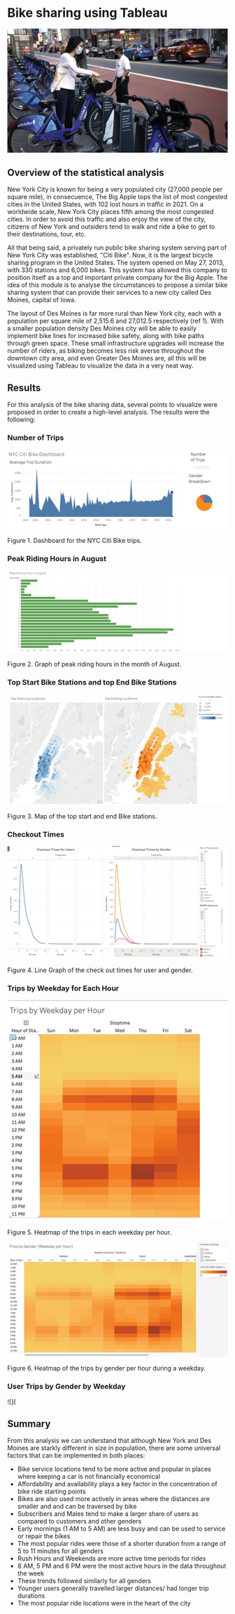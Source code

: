 # Bike sharing using Tableau

![](https://github.com/Frankdiazw/Bikesharing/blob/main/Images/Bike-sharing.jpg)

## Overview of the statistical analysis
New York City is known for being a very populated city (27,000 people per square mile), in consecuence, The Big Apple tops the list of most congested cities in the United States, with 102 lost hours in traffic in 2021. On a worldwide scale, New York City places fifth among the most congested cities. In order to avoid this traffic and also enjoy the view of the city, citizens of New York and outsiders tend to walk and ride a bike to get to their destinations, tour, etc.

All that being said, a privately run public bike sharing system serving part of New York City was established, "Citi Bike". Now, it is the largest bicycle sharing program in the United States. The system opened on May 27, 2013, with 330 stations and 6,000 bikes. This system has allowed this company to position itself as a top and important private company for the Big Apple. The idea of this module is to analyse the circumstances to propose a similar bike sharing system that can provide their services to a new city called Des Moines, capital of Iowa.

The layout of Des Moines is far more rural than New York city, each with a population per square mile of 2,515.6 and 27,012.5 respectively (ref 1). With a smaller population density Des Moines city will be able to easily implement bike lines for increased bike safety, along with bike paths through green space. These small infrastructure upgrades will increase the number of riders, as biking becomes less risk averse throughout the downtown city area, and even Greater Des Moines are, all this will be visualized using Tableau to visualize the data in a very neat way.

## Results
For this analysis of the bike sharing data, several points to visualize were proposed in order to create a high-level analysis. The results were the following:

### **Number of Trips**

![](https://github.com/Frankdiazw/Bikesharing/blob/main/Images/NYC_citibike.png)

Figure 1. Dashboard for the NYC Citi Bike trips.

### **Peak Riding Hours in August**

![](https://github.com/Frankdiazw/Bikesharing/blob/main/Images/Peak_riding_hours_august.png)

Figure 2. Graph of peak riding hours in the month of August.

### **Top Start Bike Stations and top End Bike Stations**

![](https://github.com/Frankdiazw/Bikesharing/blob/main/Images/Top_Locations.png)

Figure 3. Map of the top start and end Bike stations.

### **Checkout Times**

![](https://github.com/Frankdiazw/Bikesharing/blob/main/Images/Checkout_times.png)

Figure 4. Line Graph of the check out times for user and gender.

### **Trips by Weekday for Each Hour**

![](https://github.com/Frankdiazw/Bikesharing/blob/main/Images/Trips_by_weekday_per_hour.png)

Figure 5. Heatmap of the trips in each weekday per hour.

![](https://github.com/Frankdiazw/Bikesharing/blob/main/Images/Trips_by_weekday_per_hour_gender.png)

Figure 6. Heatmap of the trips by gender per hour during a weekday.

### **User Trips by Gender by Weekday**

![](

## Summary
From this analysis we can understand that although New York and Des Moines are starkly different in size in population, there are some universal factors that can be implemented in both places:

- Bike service locations tend to be more active and popular in places where keeping a car is not financially economical
- Affordability and availability plays a key factor in the concentration of bike ride starting points
- Bikes are also used more actively in areas where the distances are smaller and and can be traversed by bike
- Subscribers and Males tend to make a larger share of users as compared to customers and other genders
- Early mornings (1 AM to 5 AM) are less busy and can be used to service or repair the bikes
- The most popular rides were those of a shorter duration from a range of 5 to 11 minutes for all genders
- Rush Hours and Weekends are more active time periods for rides
- 8 AM, 5 PM and 6 PM were the most active hours in the data throughout the week
- These trends followed similarly for all genders
- Younger users generally travelled larger distances/ had longer trip durations
- The most popular ride locations were in the heart of the city
